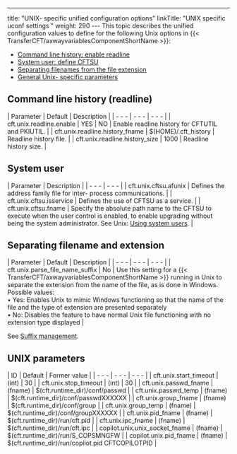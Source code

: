 ---
title: "UNIX- specific unified configuration options"
linkTitle: "UNIX specific uconf settings "
weight: 290
--- This topic describes the unified configuration values to define for the following Unix options in {{< TransferCFT/axwayvariablesComponentShortName  >}}:

- [Command line history: enable readline](#Command)
- [System user: define CFTSU](#System)
- [Separating filenames from the file extension](#Separat)
- [General Unix- specific parameters](#UNIX)

<span id="Command"></span>

## Command line history (readline)

| Parameter  | Default  | Description  |
| - - - | - - - | - - - |
| cft.unix.readline.enable  | YES &#124; NO  | Enable readline history for CFTUTIL and PKIUTIL.  |
| cft.unix.readline.history_fname  | $(HOME)/.cft_history  | Readline history file.  |
| cft.unix.readline.history_size  | 1000  | Readline history size.  |

<span id="System"></span>

## System user

| Parameter  | Description  |
| - - - | - - - |
| cft.unix.cftsu.afunix  | Defines the address family file for inter- process communications.  |
| cft.unix.cftsu.isservice  | Defines the use of CFTSU as a service.  |
| cft.unix.cftsu.fname  | Specify the absolute path name to the CFTSU to execute when the user control is enabled, to enable upgrading without being the system administrator. See Unix: [Using system users](../t_adding_system_user_unix). |

<span id="Separat"></span>

## Separating filename and extension

| Parameter  | Default  | Description  |
| - - - | - - - | - - - |
| cft.unix.parse_file_name_suffix  | No  | Use this setting for a {{< TransferCFT/axwayvariablesComponentShortName  >}} running in Unix to separate the extension from the name of the file, as is done in Windows.<br/> Possible values:<br/> • Yes: Enables Unix to mimic Windows functioning so that the name of the file and the type of extension are presented separately<br/> • No: Disables the feature to have normal Unix file functioning with no extension type displayed |

See [Suffix management](../suffix_management).

<span id="UNIX"></span>

## UNIX parameters

| ID  | Default  | Former value  |
| - - - | - - - | - - - |
| cft.unix.start_timeout  | (int) |  30 |
| cft.unix.stop_timeout | (int) | 30 |
| cft.unix.passwd_fname |  (fname) | $(cft.runtime_dir)/conf/passwd |
| cft.unix.passwd_temp  | (fname) | $(cft.runtime_dir)/conf/passwdXXXXXX |
| cft.unix.group_fname | (fname) | $(cft.runtime_dir)/conf/group |
| cft.unix.group_temp |  (fname) |  $(cft.runtime_dir)/conf/groupXXXXXX |
| cft.unix.pid_fname |  (fname) | $(cft.runtime_dir)/run/cft.pid |
| cft.unix.ipc_fname  | (fname) | $(cft.runtime_dir)/run/cft.ipc |
| copilot.unix.unix_socket_fname  | (fname) | $(cft.runtime_dir)/run/S_COPSMNGFW |
| copilot.unix.pid_fname |  (fname) | $(cft.runtime_dir)/run/copilot.pid CFTCOPILOTPID |

